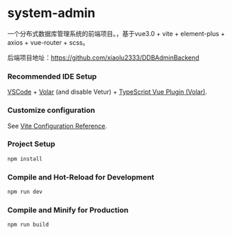 # system-admin
一个分布式数据库管理系统的前端项目。，基于vue3.0 + vite + element-plus + axios + vue-router + scss。

后端项目地址：https://github.com/xiaolu2333/DDBAdminBackend

### Recommended IDE Setup
[VSCode](https://code.visualstudio.com/) + [Volar](https://marketplace.visualstudio.com/items?itemName=Vue.volar) (and disable Vetur) + [TypeScript Vue Plugin (Volar)](https://marketplace.visualstudio.com/items?itemName=Vue.vscode-typescript-vue-plugin).

### Customize configuration
See [Vite Configuration Reference](https://vitejs.dev/config/).

### Project Setup
```sh
npm install
```

### Compile and Hot-Reload for Development
```sh
npm run dev
```

### Compile and Minify for Production
```sh
npm run build
```
